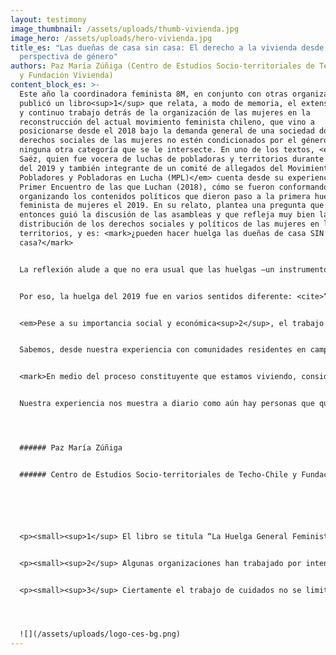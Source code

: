 ```yaml
---
layout: testimony
image_thumbnail: /assets/uploads/thumb-vivienda.jpg
image_hero: /assets/uploads/hero-vivienda.jpg
title_es: "Las dueñas de casa sin casa: El derecho a la vivienda desde una
  perspectiva de género"
authors: Paz María Zúñiga (Centro de Estudios Socio-territoriales de Techo-Chile
  y Fundación Vivienda)
content_block_es: >-
  Este año la coordinadora feminista 8M, en conjunto con otras organizaciones,
  publicó un libro<sup>1</sup> que relata, a modo de memoria, el extenso, arduo
  y continuo trabajo detrás de la organización de las mujeres en la
  reconstrucción del actual movimiento feminista chileno, que vino a
  posicionarse desde el 2018 bajo la demanda general de una sociedad donde los
  derechos sociales de las mujeres no estén condicionados por el género ni
  ninguna otra categoría que se le intersecte. En uno de los textos, <em>Daniela
  Saéz, quien fue vocera de luchas de pobladoras y territorios durante la Huelga
  del 2019 y también integrante de un comité de allegados del Movimiento de
  Pobladores y Pobladoras en Lucha (MPL)</em> cuenta desde su experiencia en el
  Primer Encuentro de las que Luchan (2018), cómo se fueron conformando y
  organizando los contenidos políticos que dieron paso a la primera huelga
  feminista de mujeres el 2019. En su relato, plantea una pregunta que en ese
  entonces guió la discusión de las asambleas y que refleja muy bien la desigual
  distribución de los derechos sociales y políticos de las mujeres en los
  territorios, y es: <mark>¿pueden hacer huelga las dueñas de casa SIN
  casa?</mark>


  La reflexión alude a que no era usual que las huelgas –un instrumento históricamente levantado por los y las trabajadores/as desde sus gremios– fuesen impulsadas desde los territorios y poblaciones. Cuenta Daniela, que en la discusión existía conciencia de que las mujeres eran trabajadoras fundamentales –y precarizadas– ya que <cite>“contribuyen y producen la economía, pues son quienes realizan las labores de cuidados, alimentación, higiene, educación, crianza, entre otras”</cite>, y desde ahí se movilizaron.


  Por eso, la huelga del 2019 fue en varios sentidos diferente: <cite>“Quisimos llegar a todas las mujeres: aquellas con una relación contractual que perciben un salario miserable por su fuerza laboral, aquellas sin relación contractual que se desempeñan en el ámbito informal sin derechos laborales, sin descansos, y aquellas que trabajan en el hogar, <em>las dueñas de casa sin casa</em> que generan plusvalía pura”.</cite>


  <em>Pese a su importancia social y económica<sup>2</sup>, el trabajo de cuidados en el hogar<sup>3</sup> aún no está reconocido como tal y, por consiguiente, no se rige bajo las normas que regulan las condiciones laborales (como la remuneración, los tiempos de descanso, etc.) de los trabajos formales.</em> Esto representa sin duda una parte de la desigualdad de género y es que sobre quienes –social y culturalmente– ha caído la responsabilidad de cuidar es en las mujeres. 


  Sabemos, desde nuestra experiencia con comunidades residentes en campamentos, que, en contextos de pobreza y exclusión social, el trabajo de cuidados que se desarrolla tanto en los barrios (en forma de organización comunitaria) como a escala de hogares (al interior de las viviendas) es liderado por mujeres. Sobre esto último, evidenciamos que <em>el problema de “lo habitacional” –que tanto las políticas públicas estatales como la sociedad civil y las comunidades han buscado resolver incesantemente– está permeado por una cuestión estructural que lo define y tensiona: el acceso a la vivienda no es igual para todos y todas y en eso hay un componente de género que es fundamental comprender.</em> Entonces, cuando nos preguntamos sobre el derecho (a huelga, a vivienda, etc.) “de las dueñas de casa sin casa” nos cuestionamos las posibilidades y oportunidades que tienen y/o han tenido las mujeres (de manera general y plural) de participar en el diseño y ejercicio de dichos derechos.


  <mark>En medio del proceso constituyente que estamos viviendo, consideramos fundamental repensar los derechos sociales existentes e incluir otros que en Chile no existen, como por ejemplo el Derecho a la Vivienda.</mark> De acuerdo con los estándares internacionales de derechos humanos, la vivienda es una necesidad humana esencial para la sostenibilidad de la vida ya que no sólo entrega cobijo, sino que además es el escenario en donde se desarrollan gran parte de las actividades cotidianas de las personas. Con todo, en Chile la política urbana y habitacional carece de perspectiva de género, lo cual implica que la vivienda sea hasta ahora diseñada de forma estandarizada, sin considerar las diferencias y multiplicidad de necesidades de las personas. <em>El resultado: viviendas pensadas para un tipo o ideal de familia, definida bajo una mirada hegemónica, constituida por un padre benefactor, una madre cuidadora e hijos beneficiarios, propiciando, por ejemplo, fenómenos de inadecuación habitacional y de urgencia como la violencia doméstica, cuya prevalencia es considerablemente mayor para mujeres.</em>


  Nuestra experiencia nos muestra a diario como aún hay personas que quedan excluidas del acceso a la vivienda –ya sea por medio de la adjudicación de programas estatales o a través de métodos bancarios– y, <mark>en ese sentido, es primordial no sólo que el derecho sea garantizado por igual para todos y todas, sino que junto a él exista un sistema social robusto que resguarde y vele porque nadie más quede marginado o marginada.</mark> Sin duda la inclusión del Derecho a la Vivienda en la Constitución es una oportunidad para mejorar la vida de las personas, pero para lograrlo se requiere de la participación de todos y todas en su proceso y de las mujeres en particular, en tanto las involucre –a todas, independiente de sus diferencias sociales– como actoras claves en la definición del derecho, tomando, por supuesto los criterios y estándares internacionales, pero esencialmente sus propias definiciones de lo que, en adelante, entenderemos por digno y adecuado.




  ###### Paz María Zúñiga


  ###### Centro de Estudios Socio-territoriales de Techo-Chile y Fundación Vivienda






  <p><small><sup>1</sup> El libro se titula “La Huelga General Feminista ¡Va! Historias de un proceso en curso”. Coordinadora Feminista 8 de marzo, Tiempo Robado editoras (comp. y eds.). Santiago: Tiempo Robado editoras, 2021.</small></p>


  <p><small><sup>2</sup> Algunas organizaciones han trabajado por intentar cuantificar el costo social y económico de esto. Tal es su relevancia, que según estimaciones del Banco Central (2021), la participación del trabajo doméstico no remunerado sobre el producto interno bruto representaba hacia el 2020 el 25,6% del PIB ampliado.</small></p>


  <p><small><sup>3</sup> Ciertamente el trabajo de cuidados no se limita a un solo espacio (el hogar), sino que abarca la combinación de al menos tres esferas (el Mercado, el sector público y los hogares) que son atravesadas constantemente tanto por las personas cuidadas como las cuidadoras.</small></p>




  ![](/assets/uploads/logo-ces-bg.png)
---
```

